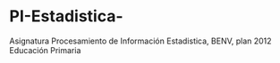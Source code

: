 # PI-Estadistica-
Asignatura Procesamiento de Información Estadistica, BENV, plan 2012 Educación Primaria 
